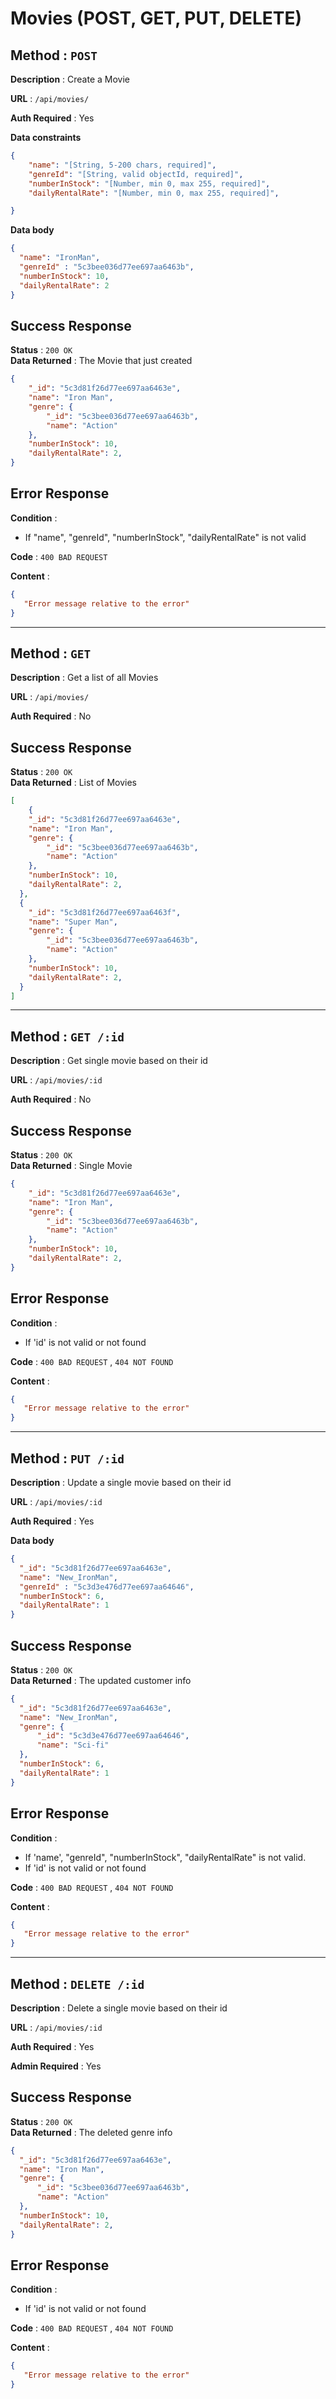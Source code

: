 # Movies (POST, GET, PUT, DELETE)


## **Method** : `POST`
**Description** : Create a Movie

**URL** : `/api/movies/`

**Auth Required** : Yes

**Data constraints**

```json
{
    "name": "[String, 5-200 chars, required]",
    "genreId": "[String, valid objectId, required]",
    "numberInStock": "[Number, min 0, max 255, required]",
    "dailyRentalRate": "[Number, min 0, max 255, required]",

}
```

**Data body**

```json
{
  "name": "IronMan",
  "genreId" : "5c3bee036d77ee697aa6463b",
  "numberInStock": 10,
  "dailyRentalRate": 2
}
```

## Success Response

**Status** : `200 OK`  
**Data Returned** : The Movie that just created
```json
{
    "_id": "5c3d81f26d77ee697aa6463e",
    "name": "Iron Man",
    "genre": {
        "_id": "5c3bee036d77ee697aa6463b",
        "name": "Action"
    },
    "numberInStock": 10,
    "dailyRentalRate": 2,
}
```

## Error Response

**Condition** : 
 - If "name", "genreId", "numberInStock", "dailyRentalRate" is not valid

**Code** : `400 BAD REQUEST`

**Content** :

```json
{
   "Error message relative to the error"
}
```
 ----
## **Method** : `GET`
**Description** : Get a list of all Movies

**URL** : `/api/movies/`

**Auth Required** : No

## Success Response

**Status** : `200 OK`  
**Data Returned** : List of Movies
```json
[
    {
    "_id": "5c3d81f26d77ee697aa6463e",
    "name": "Iron Man",
    "genre": {
        "_id": "5c3bee036d77ee697aa6463b",
        "name": "Action"
    },
    "numberInStock": 10,
    "dailyRentalRate": 2,
  },
  {
    "_id": "5c3d81f26d77ee697aa6463f",
    "name": "Super Man",
    "genre": {
        "_id": "5c3bee036d77ee697aa6463b",
        "name": "Action"
    },
    "numberInStock": 10,
    "dailyRentalRate": 2,
  }
]
```
----
 ## **Method** : `GET /:id`
**Description** : Get single movie based on their id  

**URL** : `/api/movies/:id`

**Auth Required** : No

## Success Response

**Status** : `200 OK`  
**Data Returned** : Single Movie
```json
{
    "_id": "5c3d81f26d77ee697aa6463e",
    "name": "Iron Man",
    "genre": {
        "_id": "5c3bee036d77ee697aa6463b",
        "name": "Action"
    },
    "numberInStock": 10,
    "dailyRentalRate": 2,
}

```

## Error Response

**Condition** : 
 - If 'id' is not valid or not found 

**Code** : `400 BAD REQUEST` , `404 NOT FOUND`

**Content** :

```json
{
   "Error message relative to the error"
} 
```
----
## **Method** : `PUT /:id`
**Description** : Update a single movie based on their id   

**URL** : `/api/movies/:id`

**Auth Required** : Yes

**Data body**

```json
{
  "_id": "5c3d81f26d77ee697aa6463e",
  "name": "New_IronMan",
  "genreId" : "5c3d3e476d77ee697aa64646",
  "numberInStock": 6,
  "dailyRentalRate": 1
}
```

## Success Response

**Status** : `200 OK`  
**Data Returned** : The updated customer info
```json
{
  "_id": "5c3d81f26d77ee697aa6463e",
  "name": "New_IronMan",
  "genre": {
      "_id": "5c3d3e476d77ee697aa64646",
      "name": "Sci-fi"
  },
  "numberInStock": 6,
  "dailyRentalRate": 1
}
```

## Error Response

**Condition** : 
 - If 'name', "genreId", "numberInStock", "dailyRentalRate" is not valid.
 - If 'id' is not valid or not found 

**Code** : `400 BAD REQUEST` , `404 NOT FOUND`

**Content** :

```json
{
   "Error message relative to the error"
}
```
 ----
 ## **Method** : `DELETE /:id`
**Description** : Delete a single movie based on their id   

**URL** : `/api/movies/:id`

**Auth Required** : Yes

**Admin Required** : Yes

## Success Response

**Status** : `200 OK`  
**Data Returned** : The deleted genre info
```json
{
  "_id": "5c3d81f26d77ee697aa6463e",
  "name": "Iron Man",
  "genre": {
      "_id": "5c3bee036d77ee697aa6463b",
      "name": "Action"
  },
  "numberInStock": 10,
  "dailyRentalRate": 2,
}
```

## Error Response

**Condition** : 
 - If 'id' is not valid or not found 

**Code** : `400 BAD REQUEST` , `404 NOT FOUND`

**Content** :

```json
{
   "Error message relative to the error"
}
```
